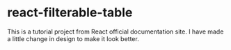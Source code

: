# react-filterable-table
This is a tutorial project from React official documentation site.
I have made a little change in design to make it look better.
